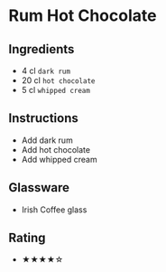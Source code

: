# Rum Hot Chocolate

## Ingredients
- 4 cl `dark rum`
- 20 cl `hot chocolate`
- 5 cl `whipped cream`

## Instructions
- Add dark rum
- Add hot chocolate
- Add whipped cream

## Glassware
- Irish Coffee glass

## Rating
- ★★★★☆